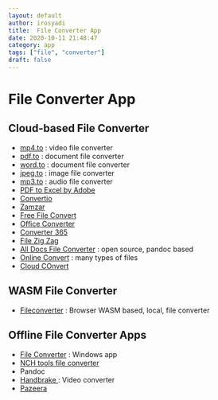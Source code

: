 ```yaml
---
layout: default
author: irosyadi
title:  File Converter App
date: 2020-10-11 21:48:47
category: app
tags: ["file", "converter"]
draft: false
---
```


# File Converter App

## Cloud-based File Converter
- [mp4.to](https://mp4.to/) : video file converter
- [pdf.to](https://pdf.to/) : document file converter
- [word.to](https://word.to/) : document file converter
- [jpeg.to](https://jpeg.to/) : image file converter
- [mp3.to](https://mp3.to/) : audio file converter
- [PDF to Excel by Adobe](https://www.adobe.com/sea/acrobat/online/pdf-to-excel.html)
- [Convertio](https://convertio.co/id/)
- [Zamzar](https://www.zamzar.com/)
- [Free File Convert](https://www.freefileconvert.com/)
- [Office Converter](https://www.office-converter.com/)
- [Converter 365](https://www.converter365.com/)
- [File Zig Zag](https://www.filezigzag.com/)
- [All Docs File Converter](https://alldocs.app/) : open source, pandoc based
- [Online Convert](https://www.online-convert.com/) : many types of files
- [Cloud COnvert](https://cloudconvert.com/)

## WASM File Converter
- [Fileconverter](https://fileconverter.digital/) : Browser WASM based, local, file converter

## Offline File Converter Apps
- [File Converter](https://file-converter.org/) : Windows app
- [NCH tools file converter](https://www.nchsoftware.com/software/converters.html)
- Pandoc
- [Handbrake ](https://handbrake.fr/) : Video converter
- [Pazeera](https://www.pazera-software.com/)